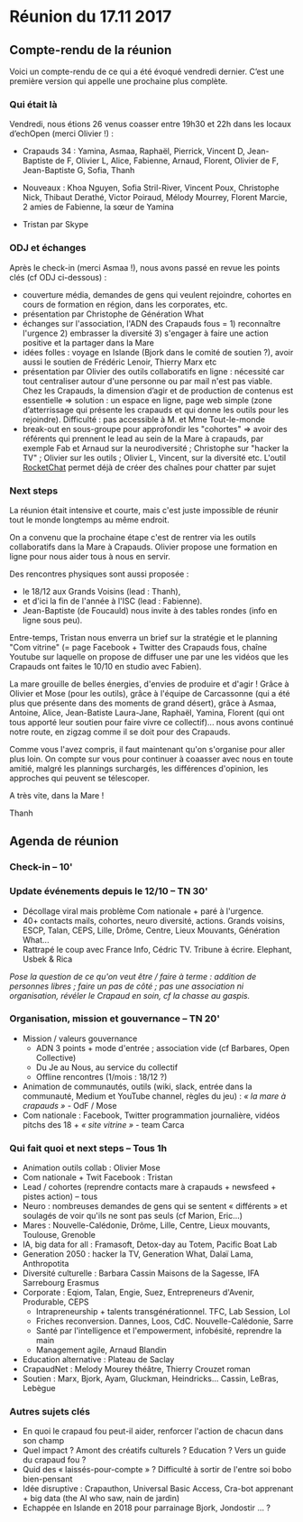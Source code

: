 # Réunion du 17.11 2017

## Compte-rendu de la réunion 
Voici un compte-rendu de ce qui a été évoqué vendredi dernier. C’est une première version qui appelle une prochaine plus complète.

### Qui était là
Vendredi, nous étions 26 venus coasser entre 19h30 et 22h dans les locaux d’echOpen (merci Olivier !) :

- Crapauds 34 : Yamina, Asmaa, Raphaël, Pierrick, Vincent D, Jean-Baptiste de F, Olivier L, Alice, Fabienne, Arnaud, Florent, Olivier de F, Jean-Baptiste G, Sofia, Thanh

- Nouveaux : Khoa Nguyen, Sofia Stril-River, Vincent Poux, Christophe Nick, Thibaut Derathé, Victor Poiraud, Mélody Mourrey, Florent Marcie, 2 amies de Fabienne, la sœur de Yamina

+ Tristan par Skype

### ODJ et échanges
Après le check-in (merci Asmaa !), nous avons passé en revue les points clés (cf ODJ ci-dessous) : 

- couverture média, demandes de gens qui veulent rejoindre, cohortes en cours de formation en région, dans les corporates, etc. 
- présentation par Christophe de Génération What
- échanges sur l'association, l'ADN des Crapauds fous = 1) reconnaître l'urgence 2) embrasser la diversité 3) s'engager à faire une action positive et la partager dans la Mare
- idées folles : voyage en Islande (Bjork dans le comité de soutien ?), avoir aussi le soutien de Frédéric Lenoir, Thierry Marx etc
- présentation par Olivier des outils collaboratifs en ligne : nécessité car tout centraliser autour d'une personne ou par mail n'est pas viable. Chez les Crapauds, la dimension d’agir et de production de contenus est essentielle => solution : un espace en ligne, page web simple (zone d’atterrissage qui présente les crapauds et qui donne les outils pour les rejoindre). Difficulté : pas accessible à M. et Mme Tout-le-monde
- break-out en sous-groupe pour approfondir les "cohortes" => avoir des référents qui prennent le lead au sein de la Mare à crapauds, par exemple Fab et Arnaud sur la neurodiversité ; Christophe sur "hacker la TV" ; Olivier sur les outils ; Olivier L, Vincent, sur la diversité etc. L'outil [RocketChat](https://coa.crapaud-fou.org) permet déjà de créer des chaînes pour chatter par sujet

### Next steps
La réunion était intensive et courte, mais c'est juste impossible de réunir tout le monde longtemps au même endroit.

On a convenu que la prochaine étape c'est de rentrer via les outils collaboratifs dans la Mare à Crapauds. Olivier propose une formation en ligne pour nous aider tous à nous en servir.

Des rencontres physiques sont aussi proposée : 

- le 18/12 aux Grands Voisins (lead : Thanh), 
- et d'ici la fin de l'année à l'ISC (lead : Fabienne). 
- Jean-Baptiste (de Foucauld) nous invite à des tables rondes (info en ligne sous peu).

Entre-temps, Tristan nous enverra un brief sur la stratégie et le planning "Com vitrine" (= page Facebook + Twitter des Crapauds fous, chaîne Youtube sur laquelle on propose de diffuser une par une les vidéos que les Crapauds ont faites le 10/10 en studio avec Fabien).

La mare grouille de belles énergies, d'envies de produire et d'agir ! Grâce à Olivier et Mose (pour les outils), grâce à l'équipe de Carcassonne (qui a été plus que présente dans des moments de grand désert), grâce à Asmaa, Antoine, Alice, Jean-Batiste Laura-Jane, Raphaël, Yamina, Florent (qui ont tous apporté leur soutien pour faire vivre ce collectif)... nous avons continué notre route, en zigzag comme il se doit pour des Crapauds. 

Comme vous l'avez compris, il faut maintenant qu'on s'organise pour aller plus loin. On compte sur vous pour continuer à coaasser avec nous en toute amitié, malgré les plannings surchargés, les différences d'opinion, les approches qui peuvent se télescoper.

A très vite, dans la Mare !

Thanh

## Agenda de réunion 

### Check-in – 10&#39;

### Update événements depuis le 12/10 – TN 30&#39;

- Décollage viral mais problème Com nationale + paré à l&#39;urgence.
- 40+ contacts mails, cohortes, neuro diversité, actions. Grands voisins, ESCP, Talan, CEPS, Lille, Drôme, Centre, Lieux Mouvants, Génération What...
- Rattrapé le coup avec France Info, Cédric TV. Tribune à écrire. Elephant, Usbek &amp; Rica

_Pose la question de ce qu&#39;on veut être / faire à terme : addition de personnes libres ; faire un pas de côté ; pas une association ni organisation, révéler le Crapaud en soin, cf la chasse au gaspis._

### Organisation, mission et gouvernance – TN 20&#39;

- Mission / valeurs gouvernance
  - ADN 3 points + mode d&#39;entrée ; association vide (cf Barbares, Open Collective)
  - Du Je au Nous, au service du collectif
  - Offline rencontres (1/mois : 18/12 ?)
- Animation de communautés, outils (wiki, slack, entrée dans la communauté, Medium et YouTube channel, règles du jeu) : _« la mare à crapauds » -_ OdF / Mose
- Com nationale : Facebook, Twitter programmation journalière, vidéos pitchs des 18 + _« site vitrine » -_ team Carca

### Qui fait quoi et next steps – Tous 1h

- Animation outils collab : Olivier Mose
- Com nationale + Twit Facebook : Tristan
- Lead / cohortes (reprendre contacts mare à crapauds + newsfeed + pistes action) – tous
- Neuro : nombreuses demandes de gens qui se sentent « différents » et soulagés de voir qu&#39;ils ne sont pas seuls (cf Marion, Eric…)
- Mares : Nouvelle-Calédonie, Drôme, Lille, Centre, Lieux mouvants, Toulouse, Grenoble
- IA, big data for all : Framasoft, Detox-day au Totem, Pacific Boat Lab
- Generation 2050 : hacker la TV, Generation What, Dalaï Lama, Anthropotita
- Diversité culturelle : Barbara Cassin Maisons de la Sagesse, IFA Sarrebourg Erasmus
- Corporate : Eqiom, Talan, Engie, Suez, Entrepreneurs d&#39;Avenir, Produrable, CEPS
	- Intrapreneurship + talents transgénérationnel. TFC, Lab Session, LoI
	- Friches reconversion. Dannes, Loos, CdC. Nouvelle-Calédonie, Sarre
	- Santé par l&#39;intelligence et l&#39;empowerment, infobésité, reprendre la main
	- Management agile, Arnaud Blandin
- Education alternative : Plateau de Saclay
- CrapaudNet : Melody Mourey théâtre, Thierry Crouzet roman
- Soutien : Marx, Bjork, Ayam, Gluckman, Heindricks… Cassin, LeBras, Lebègue

### Autres sujets clés

- En quoi le crapaud fou peut-il aider, renforcer l&#39;action de chacun dans son champ
- Quel impact ? Amont des créatifs culturels ? Education ? Vers un guide du crapaud fou ?
- Quid des « laissés-pour-compte » ? Difficulté à sortir de l&#39;entre soi bobo bien-pensant
- Idée disruptive : Crapauthon, Universal Basic Access, Cra-bot apprenant + big data (the AI who saw, nain de jardin)
- Echappée en Islande en 2018 pour parrainage Bjork, Jondostir … ?